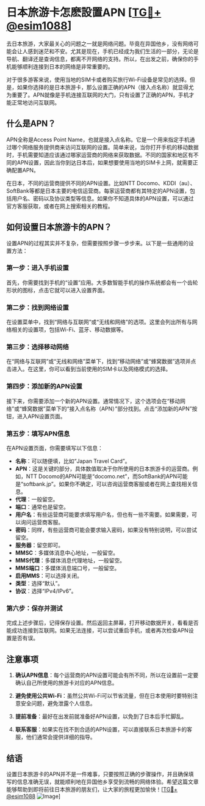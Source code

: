 # 日本旅游卡怎麽設置APN [[TG💪+ @esim1088](https://t.me/s/esim1088)]

去日本旅游，大家最关心的问题之一就是网络问题。毕竟在异国他乡，没有网络可能会让人感到迷茫和不安。尤其是现在，手机已经成为我们生活的一部分，无论是导航、翻译还是查询信息，都离不开网络的支持。所以，在出发之前，确保你的手机能够顺利连接到日本的网络是非常重要的。

对于很多游客来说，使用当地的SIM卡或者购买旅行Wi-Fi设备是常见的选择。但是，如果你选择的是日本旅游卡，那么设置正确的APN（接入点名称）就显得尤为重要了。APN就像是手机连接互联网的大门，只有设置了正确的APN，手机才能正常地访问互联网。

## 什么是APN？

APN全称是Access Point Name，也就是接入点名称。它是一个用来指定手机通过哪个网络服务提供商来访问互联网的设置。简单来说，当你打开手机的移动数据时，手机需要知道应该通过哪家运营商的网络来获取数据。不同的国家和地区有不同的APN设置，因此当你到达日本后，如果想要使用当地的SIM卡上网，就需要正确配置APN。

在日本，不同的运营商提供不同的APN设置。比如NTT Docomo、KDDI（au）、SoftBank等都是日本主要的电信运营商。每家运营商都有其特定的APN设置，包括用户名、密码以及协议类型等信息。如果你不知道具体的APN设置，可以通过官方客服获取，或者在网上搜索相关的教程。

## 如何设置日本旅游卡的APN？

设置APN的过程其实并不复杂，但需要按照步骤一步步来。以下是一些通用的设置方法：

### 第一步：进入手机设置

首先，你需要找到手机的“设置”应用。大多数智能手机的操作系统都会有一个齿轮形状的图标，点击它就可以进入设置界面。

### 第二步：找到网络设置

在设置菜单中，找到“网络与互联网”或“无线和网络”的选项。这里会列出所有与网络相关的设置项，包括Wi-Fi、蓝牙、移动数据等。

### 第三步：选择移动网络

在“网络与互联网”或“无线和网络”菜单下，找到“移动网络”或“蜂窝数据”选项并点击进入。在这里，你可以看到当前使用的SIM卡以及网络模式的选择。

### 第四步：添加新的APN设置

接下来，你需要添加一个新的APN设置。通常情况下，这个选项会在“移动网络”或“蜂窝数据”菜单下的“接入点名称（APN）”部分找到。点击“添加新的APN”按钮，进入APN设置页面。

### 第五步：填写APN信息

在APN设置页面，你需要填写以下信息：

- **名称**：可以随便填，比如“Japan Travel Card”。
- **APN**：这是关键的部分，具体数值取决于你所使用的日本旅游卡的运营商。例如，NTT Docomo的APN可能是“docomo.net”，而SoftBank的APN可能是“softbank.jp”。如果你不确定，可以咨询运营商客服或者在网上查找相关信息。
- **代理**：一般留空。
- **端口**：通常也是留空。
- **用户名**：有些运营商可能要求填写用户名，但也有一些不需要。如果需要，可以询问运营商客服。
- **密码**：同样，有些运营商可能会要求输入密码，如果没有特别说明，可以尝试留空。
- **服务器**：留空即可。
- **MMSC**：多媒体消息中心地址，一般留空。
- **MMS代理**：多媒体消息代理地址，一般留空。
- **MMS端口**：多媒体消息端口号，一般留空。
- **启用MMS**：可以选择关闭。
- **类型**：选择“默认”。
- **协议**：选择“IPv4/IPv6”。

### 第六步：保存并测试

完成上述步骤后，记得保存设置。然后返回主屏幕，打开移动数据开关，看看是否能成功连接到互联网。如果无法连接，可以尝试重启手机，或者再次检查APN设置是否有误。

## 注意事项

1. **确认APN信息**：每个运营商的APN设置可能会有所不同，所以在设置前一定要确认自己所使用的旅游卡对应的APN信息。
   
2. **避免使用公共Wi-Fi**：虽然公共Wi-Fi可以节省流量，但在日本使用时要特别注意安全问题，避免泄露个人信息。

3. **提前准备**：最好在出发前就准备好APN设置，以免到了日本后手忙脚乱。

4. **联系客服**：如果实在找不到合适的APN设置，可以直接联系日本旅游卡的客服，他们通常会提供详细的指导。

## 结语

设置日本旅游卡的APN并不是一件难事，只要按照正确的步骤操作，并且确保填写的信息准确无误，就能顺利地在异国他乡享受到流畅的网络体验。希望这篇文章能够帮助到即将前往日本旅游的朋友们，让大家的旅程更加愉快！[[TG💪+ @esim1088](https://t.me/s/esim1088) ![Image](https://i.postimg.cc/4NQfJmqS/Snipaste-2025-05-13-00-14-12.png)]